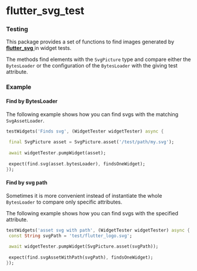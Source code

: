 # flutter_svg_test

### Testing

This package provides a set of functions to find images generated by
[**flutter_svg**  ](https://github.com/dnfield/flutter_svg/tree/master/packages/flutter_svg)
in widget tests.

The methods find elements with the `SvgPicture` type and compare either the `BytesLoader` or the
configuration of the `BytesLoader` with the giving test attribute.

### Example

#### Find by BytesLoader

The following example shows how you can find svgs with the matching `SvgAssetLoader`.

 ```dart
testWidgets('Finds svg', (WidgetTester widgetTester) async {
  
  final SvgPicture asset = SvgPicture.asset('/test/path/my.svg');
  
  await widgetTester.pumpWidget(asset);
  
  expect(find.svg(asset.bytesLoader), findsOneWidget);
});
```

#### Find by svg path

Sometimes it is more convenient instead of instantiate the whole `BytesLoader` to 
compare only specific attributes.

The following example shows how you can find svgs with the specified attribute.

 ```dart
testWidgets('asset svg with path', (WidgetTester widgetTester) async {
  const String svgPath = 'test/flutter_logo.svg';
  
  await widgetTester.pumpWidget(SvgPicture.asset(svgPath));
  
  expect(find.svgAssetWithPath(svgPath), findsOneWidget);
});
 ```
